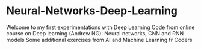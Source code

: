 # Neural-Networks-Deep-Learning
Welcome to my first experimentations with Deep Learning
Code from online course on Deep learning (Andrew NG): Neural networks, CNN and RNN models
Some additional exercises from AI and Machine Learning fr Coders
